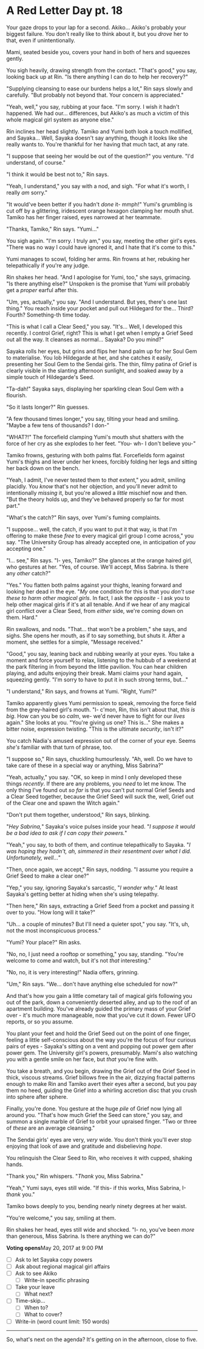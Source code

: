 # A Red Letter Day pt. 18

Your gaze drops to your lap for a second. Akiko... Akiko's probably your biggest failure. You don't really like to think about it, but you *drove* her to that, even if unintentionally.

Mami, seated beside you, covers your hand in both of hers and squeezes gently.

You sigh heavily, drawing strength from the contact. "That's good," you say, looking back up at Rin. "Is there anything I can do to help her recovery?"

"Supplying cleansing to ease our burdens helps a lot," Rin says slowly and carefully. "But probably not beyond that. Your concern is appreciated."

"Yeah, well," you say, rubbing at your face. "I'm sorry. I wish it hadn't happened. We had our... differences, but Akiko's as much a victim of this whole magical girl system as anyone else."

Rin inclines her head slightly. Tamiko and Yumi both look a touch mollified, and Sayaka... Well, Sayaka doesn't say anything, though it looks like she really wants to. You're thankful for her having that much tact, at any rate.

"I suppose that seeing her would be out of the question?" you venture. "I'd understand, of course."

"I think it would be best not to," Rin says.

"Yeah, I understand," you say with a nod, and sigh. "For what it's worth, I really *am* sorry."

"It would've been better if you hadn't *done* it- mmph!" Yumi's grumbling is cut off by a glittering, iridescent orange hexagon clamping her mouth shut. Tamiko has her finger raised, eyes narrowed at her teammate.

"Thanks, Tamiko," Rin says. "Yumi..."

You sigh again. "I'm sorry. I truly am," you say, meeting the other girl's eyes. "There was no way I could have ignored it, and I hate that it's come to this."

Yumi manages to scowl, folding her arms. Rin frowns at her, rebuking her telepathically if you're any judge.

Rin shakes her head. "And I apologise for Yumi, too," she says, grimacing. "Is there anything else?" Unspoken is the promise that Yumi will probably get a *proper* earful after this.

"Um, yes, actually," you say. "And I understand. But yes, there's one last thing." You reach inside your pocket and pull out Hildegard for the... Third? Fourth? Something-th time today.

"This is what I call a Clear Seed," you say. "It's... Well, I developed this recently. I control Grief, right? This is what I get when I empty a Grief Seed out all the way. It cleanses as normal... Sayaka? Do you mind?"

Sayaka rolls her eyes, but grins and flips her hand palm up for her Soul Gem to materialise. You lob Hildegarde at her, and she catches it easily, presenting her Soul Gem to the Sendai girls. The thin, filmy patina of Grief is clearly visible in the slanting afternoon sunlight, and soaked away by a simple touch of Hildegarde's Seed.

"Ta-dah!" Sayaka says, displaying her sparkling clean Soul Gem with a flourish.

"So it lasts longer?" Rin guesses.

"A few thousand times longer," you say, tilting your head and smiling. "Maybe a few tens of thousands? I don-"

"WHAT?!" The forcefield clamping Yumi's mouth shut shatters with the force of her cry as she explodes to her feet. "You- wh- I don't believe you-"

Tamiko frowns, gesturing with both palms flat. Forcefields form against Yumi's thighs and lever under her knees, forcibly folding her legs and sitting her back down on the bench.

"Yeah, I admit, I've never tested them to *that* extent," you admit, smiling placidly. You *know* that's not her objection, and you'll never admit to intentionally *missing* it, but you're allowed a *little* mischief now and then. "But the theory holds up, and they've behaved properly so far for most part."

"What's the catch?" Rin says, over Yumi's fuming complaints.

"I suppose... well, the catch, if you want to put it that way, is that I'm offering to make these *free* to every magical girl group I come across," you say. "The University Group has already accepted one, in anticipation of *you* accepting one."

"I... see," Rin says. "I- yes, Tamiko?" She glances at the orange haired girl, who gestures at her. "Yes, of course. We'll accept, Miss Sabrina. Is there any *other* catch?"

"Yes." You flatten both palms against your thighs, leaning forward and looking her dead in the eye. "*My* one condition for this is that you *don't use these to harm other magical girls*. In fact, I ask the *opposite* - I ask you to help other magical girls if it's at all tenable. And if we hear of any magical girl conflict over a Clear Seed, from *either* side, we're coming down on them. Hard."

Rin swallows, and nods. "That... that won't be a problem," she says, and sighs. She opens her mouth, as if to say something, but shuts it. After a moment, she settles for a simple, "Message received."

"Good," you say, leaning back and rubbing wearily at your eyes. You take a moment and force yourself to relax, listening to the hubbub of a weekend at the park filtering in from beyond the little pavilion. You can hear children playing, and adults enjoying their break. Mami claims your hand again, squeezing gently. "I'm sorry to have to put it in such strong terms, but..."

"I understand," Rin says, and frowns at Yumi. "Right, Yumi?"

Tamiko apparently gives Yumi permission to speak, removing the force field from the grey-haired girl's mouth. "I- c'mon, Rin, this isn't about that, *this is big*. How can you be so *calm*, we- we'd never have to fight for our *lives* again." She looks at you. "You're giving *us* one? This is..." She makes a bitter noise, expression twisting. "This is the ultimate *security*, isn't it?"

You catch Nadia's amused expression out of the corner of your eye. Seems *she's* familiar with that turn of phrase, too.

"I suppose so," Rin says, chuckling humourlessly. "Ah, well. Do we have to take care of these in a special way or anything, Miss Sabrina?"

"Yeah, actually," you say. "OK, so keep in mind I only developed these things *recently*. If there are any problems, you *need* to let me know. The only thing I've found out *so far* is that you can't put normal Grief Seeds and a Clear Seed together, because the Grief Seed will suck the, well, Grief out of the Clear one and spawn the Witch again."

"Don't put them together, understood," Rin says, blinking.

"*Hey Sabrina,*" Sayaka's voice pulses inside your head. "*I suppose it would be a bad idea to ask if I can copy their powers.*"

"Yeah," you say, to both of them, and continue telepathically to Sayaka. "*I was hoping they hadn't, ah, simmered in their resentment over what I did. Unfortunately, well...*"

"Then, once again, we accept," Rin says, nodding. "I assume you require a Grief Seed to make a clear one?"

"Yep," you say, ignoring Sayaka's sarcastic, "*I wonder why.*" At least Sayaka's getting better at hiding when she's using telepathy.

"Then here," Rin says, extracting a Grief Seed from a pocket and passing it over to you. "How long will it take?"

"Uh... a couple of minutes? But I'll need a quieter spot," you say. "It's, uh, not the most inconspicuous process."

"Yumi? Your place?" Rin asks.

"No, no, I just need a rooftop or something," you say, standing. "You're welcome to come and watch, but it's not *that* interesting."

"No, no, it is very interesting!" Nadia offers, grinning.

"Um," Rin says. "We... don't have anything else scheduled for now?"

And that's how you gain a little cometary tail of magical girls following you out of the park, down a conveniently deserted alley, and up to the roof of an apartment building. You've already guided the primary mass of your Grief over - it's much more manageable, now that you've cut it down. Fewer UFO reports, or so you assume.

You plant your feet and hold the Grief Seed out on the point of one finger, feeling a little self-conscious about the way you're the focus of four curious pairs of eyes - Sayaka's sitting on a vent and popping out power gem after power gem. The University girl's powers, presumably. Mami's also watching you with a gentle smile on her face, but *that* you're fine with.

You take a breath, and you begin, drawing the Grief out of the Grief Seed in thick, viscous streams. Grief billows free in the air, dizzying fractal patterns enough to make Rin and Tamiko avert their eyes after a second, but you pay them no heed, guiding the Grief into a whirling accretion disc that you crush into sphere after sphere.

Finally, you're done. You gesture at the huge *pile* of Grief now lying all around you. "That's how much Grief the Seed can store," you say, and summon a single marble of Grief to orbit your upraised finger. "Two or three of *these* are an average cleansing."

The Sendai girls' eyes are very, *very* wide. You don't think you'll ever stop enjoying that look of awe and gratitude and disbelieving *hope*.

You relinquish the Clear Seed to Rin, who receives it with cupped, shaking hands.

"Thank you," Rin whispers. "*Thank* you, Miss Sabrina."

"Yeah," Yumi says, eyes still wide. "If this- if this works, Miss Sabrina, I- *thank* you."

Tamiko bows deeply to you, bending nearly ninety degrees at her waist.

"You're welcome," you say, smiling at them.

Rin shakes her head, eyes still wide and shocked. "I- no, you've been *more* than generous, Miss Sabrina. Is there anything we can do?"

**Voting opens**May 20, 2017 at 9:00 PM

- [ ] Ask to let Sayaka copy powers
- [ ] Ask about regional magical girl affairs
- [ ] Ask to see Akiko
  - [ ] Write-in specific phrasing
- [ ] Take your leave
  - [ ] What next?
- [ ] Time-skip...
  - [ ] When to?
  - [ ] What to cover?
- [ ] Write-in (word count limit: 150 words)

---

So, what's next on the agenda? It's getting on in the afternoon, close to five.
